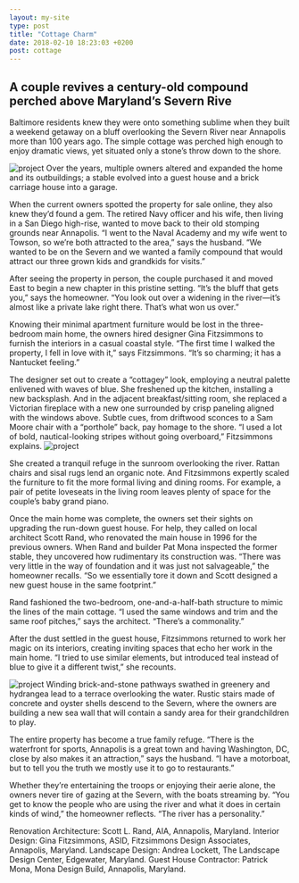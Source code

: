```yaml
---
layout: my-site
type: post
title: "Cottage Charm"
date: 2018-02-10 18:23:03 +0200
post: cottage
---
```


<h2>A couple revives a century-old compound perched above Maryland’s Severn Rive</h2>

<p>Baltimore residents knew they were onto something sublime when they built a weekend getaway on a bluff overlooking the Severn River near Annapolis more than 100 years ago. The simple cottage was perched high enough to enjoy dramatic views, yet situated only a stone’s throw down to the shore.</p>

<p>
<img class="right" src="{{ site.baseurl }}/img/project10.jpg" alt="project">
Over the years, multiple owners altered and expanded the home and its outbuildings; a stable evolved into a guest house and a brick carriage house into a garage.</p>

<p>When the current owners spotted the property for sale online, they also knew they’d found a gem. The retired Navy officer and his wife, then living in a San Diego high-rise, wanted to move back to their old stomping grounds near Annapolis. “I went to the Naval Academy and my wife went to Towson, so we’re both attracted to the area,” says the husband. “We wanted to be on the Severn and we wanted a family compound that would attract our three grown kids and grandkids for visits.”</p>

<p>After seeing the property in person, the couple purchased it and moved East to begin a new chapter in this pristine setting. “It’s the bluff that gets you,” says the homeowner. “You look out over a widening in the river—it’s almost like a private lake right there. That’s what won us over.”</p>

<p>Knowing their minimal apartment furniture would be lost in the three-bedroom main home, the owners hired designer Gina Fitzsimmons to furnish the interiors in a casual coastal style. “The first time I walked the property, I fell in love with it,” says Fitzsimmons. “It’s so charming; it has a Nantucket feeling.”</p>

<p>The designer set out to create a “cottagey” look, employing a neutral palette enlivened with waves of blue. She freshened up the kitchen, installing a new backsplash. And in the adjacent breakfast/sitting room, she replaced a Victorian fireplace with a new one surrounded by crisp paneling aligned with the windows above. Subtle cues, from driftwood sconces to a Sam Moore chair with a “porthole” back, pay homage to the shore. “I used a lot of bold, nautical-looking stripes without going overboard,” Fitzsimmons explains.
<img class="left" src="{{ site.baseurl }}/img/project11.jpg" alt="project">
</p>

<p>She created a tranquil refuge in the sunroom overlooking the river. Rattan chairs and sisal rugs lend an organic note. And Fitzsimmons expertly scaled the furniture to fit the more formal living and dining rooms. For example, a pair of petite loveseats in the living room leaves plenty of space for the couple’s baby grand piano.</p>

<p>Once the main home was complete, the owners set their sights on upgrading the run-down guest house. For help, they called on local architect Scott Rand, who renovated the main house in 1996 for the previous owners. When Rand and builder Pat Mona inspected the former stable, they uncovered how rudimentary its construction was. “There was very little in the way of foundation and it was just not salvageable,” the homeowner recalls. “So we essentially tore it down and Scott designed a new guest house in the same footprint.”

<p>Rand fashioned the two-bedroom, one-and-a-half-bath structure to mimic the lines of the main cottage. “I used the same windows and trim and the same roof pitches,” says the architect. “There’s a commonality.”</p>

<p>After the dust settled in the guest house, Fitzsimmons returned to work her magic on its interiors, creating inviting spaces that echo her work in the main home. “I tried to use similar elements, but introduced teal instead of blue to give it a different twist,” she recounts.</p>

<p>
<img class="right" src="{{ site.baseurl }}/img/project21.jpg" alt="project">
Winding brick-and-stone pathways swathed in greenery and hydrangea lead to a terrace overlooking the water. Rustic stairs made of concrete and oyster shells descend to the Severn, where the owners are building a new sea wall that will contain a sandy area for their grandchildren to play.</p>

<p>The entire property has become a true family refuge. “There is the waterfront for sports, Annapolis is a great town and having Washington, DC, close by also makes it an attraction,” says the husband. “I have a motorboat, but to tell you the truth we mostly use it to go to restaurants.”</p>

<p>Whether they’re entertaining the troops or enjoying their aerie alone, the owners never tire of gazing at the Severn, with the boats streaming by. “You get to know the people who are using the river and what it does in certain kinds of wind,” the homeowner reflects. “The river has a personality.”</p>

<p>Renovation Architecture: Scott L. Rand, AIA, Annapolis, Maryland. Interior Design: Gina Fitzsimmons, ASID, Fitzsimmons Design Associates, Annapolis, Maryland. Landscape Design: Andrea Lockett, The Landscape Design Center, Edgewater, Maryland. Guest House Contractor: Patrick Mona, Mona Design Build, Annapolis, Maryland. </p>

